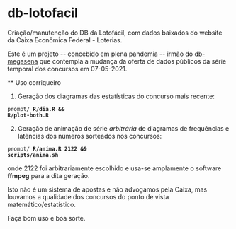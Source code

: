 # db-lotofacil

Criação/manutenção do DB da Lotofácil, com dados baixados do website da
Caixa Econômica Federal - Loterias.

Este é um projeto -- concebido em plena pandemia -- irmão do <a
href="https://github.com/dekassegui/db-megasena">db-megasena</a> que
contempla a mudança da oferta de dados públicos da série temporal dos
concursos em 07-05-2021.

** Uso corriqueiro

1. Geração dos diagramas das estatísticas do concurso mais recente:

<code>prompt/ <strong>R/dia.R && R/plot-both.R</strong></code>

2. Geração de animação de série _arbitrária_ de diagramas de frequências e
latências dos números sorteados nos concursos:

<code>prompt/ <strong>R/anima.R 2122 && scripts/anima.sh</strong></code>

   onde 2122 foi arbitrariamente escolhido e usa-se amplamente o software
   **ffmpeg** para a dita geração.

Isto não é um sistema de apostas e não advogamos pela Caixa, mas louvamos a
qualidade dos concursos do ponto de vista matemático/estatístico.

Faça bom uso e boa sorte.

